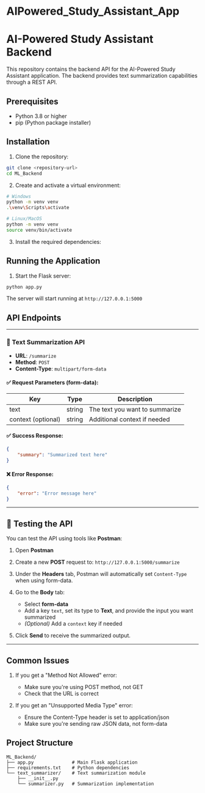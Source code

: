 # AIPowered_Study_Assistant_App
 
# AI-Powered Study Assistant Backend

This repository contains the backend API for the AI-Powered Study Assistant application. The backend provides text summarization capabilities through a REST API.

## Prerequisites

- Python 3.8 or higher
- pip (Python package installer)

## Installation

1. Clone the repository:
```bash
git clone <repository-url>
cd ML_Backend
```

2. Create and activate a virtual environment:
```bash
# Windows
python -m venv venv
.\venv\Scripts\activate

# Linux/MacOS
python -m venv venv
source venv/bin/activate
```

3. Install the required dependencies:

## Running the Application

1. Start the Flask server:
```bash
python app.py
```
The server will start running at `http://127.0.0.1:5000`

## API Endpoints

---

### 📄 Text Summarization API

* **URL**: `/summarize`
* **Method**: `POST`
* **Content-Type**: `multipart/form-data`

#### ✅ Request Parameters (form-data):

| Key                | Type   | Description                    |
| ------------------ | ------ | ------------------------------ |
| text               | string | The text you want to summarize |
| context (optional) | string | Additional context if needed   |

#### ✅ Success Response:

```json
{
    "summary": "Summarized text here"
}
```

#### ❌ Error Response:

```json
{
    "error": "Error message here"
}
```

---

## 🚀 Testing the API

You can test the API using tools like **Postman**:

1. Open **Postman**
2. Create a new **POST** request to: `http://127.0.0.1:5000/summarize`
3. Under the **Headers** tab, Postman will automatically set `Content-Type` when using form-data.
4. Go to the **Body** tab:

   * Select **form-data**
   * Add a key `text`, set its type to **Text**, and provide the input you want summarized
   * *(Optional)* Add a `context` key if needed
5. Click **Send** to receive the summarized output.

---

## Common Issues

1. If you get a "Method Not Allowed" error:
   - Make sure you're using POST method, not GET
   - Check that the URL is correct

2. If you get an "Unsupported Media Type" error:
   - Ensure the Content-Type header is set to application/json
   - Make sure you're sending raw JSON data, not form-data

## Project Structure

```
ML_Backend/
├── app.py              # Main Flask application
├── requirements.txt    # Python dependencies
└── text_summarizer/    # Text summarization module
    ├── __init__.py
    └── summarizer.py   # Summarization implementation
``` 